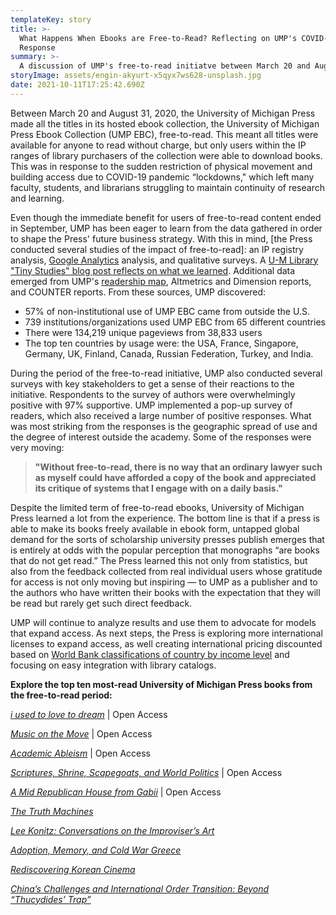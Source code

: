 ```yaml
---
templateKey: story
title: >-
  What Happens When Ebooks are Free-to-Read? Reflecting on UMP's COVID-19
  Response
summary: >-
  A discussion of UMP's free-to-read initiatve between March 20 and August 31, 2020.
storyImage: assets/engin-akyurt-x5qyx7ws628-unsplash.jpg
date: 2021-10-11T17:25:42.690Z
---
```

Between March 20 and August 31, 2020, the University of Michigan Press made all the titles in its hosted ebook collection, the University of Michigan Press Ebook Collection (UMP EBC), free-to-read. This meant all titles were available for anyone to read without charge, but only users within the IP ranges of library purchasers of the collection were able to download books. This was in response to the sudden restriction of physical movement and building access due to COVID-19 pandemic “lockdowns," which left many faculty, students, and librarians struggling to maintain continuity of research and learning. 

Even though the immediate benefit for users of free-to-read content ended in September, UMP has been eager to learn from the data gathered in order to shape the Press' future business strategy. With this in mind, \[the Press conducted several studies of the impact of free-to-read]: an IP registry analysis, [Google Analytics](https://www.fulcrum.org/michigan/statistics?locale=en#analytics) analysis, and qualitative surveys. A [U-M Library "Tiny Studies" blog post reflects on what we learned](https://apps.lib.umich.edu/blogs/tiny-studies/what-happens-when-ebooks-are-free-read). Additional data emerged from UMP's [readership map](https://www.fulcrum.org/michigan/statistics?locale=en), Altmetrics and Dimension reports, and COUNTER reports. From these sources, UMP discovered:

* 57% of non-institutional use of UMP EBC came from outside the U.S.
* 739 institutions/organizations used UMP EBC from 65 different countries
* There were 134,219 unique pageviews from 38,833 users
* The top ten countries by usage were: the USA, France, Singapore, Germany, UK, Finland, Canada, Russian Federation, Turkey, and India.

During the period of the free-to-read initiative, UMP also conducted several surveys with key stakeholders to get a sense of their reactions to the initiative. Respondents to the survey of authors were overwhelmingly positive with 97% supportive. UMP  implemented a pop-up survey of readers, which also received a large number of positive responses. What was most striking from the responses is the geographic spread of use and the degree of interest outside the academy. Some of the responses were very moving:

> **"Without free-to-read, there is no way that an ordinary lawyer such as myself could have afforded a copy of the book and appreciated its critique of systems that I engage with on a daily basis."**

Despite the limited term of free-to-read ebooks, University of Michigan Press learned a lot from the experience. The bottom line is that if a press is able to make its books freely available in ebook form, untapped global demand for the sorts of scholarship university presses publish emerges that is entirely at odds with the popular perception that monographs “are books that do not get read.” The Press learned this not only from statistics, but also from the feedback collected from real individual users whose gratitude for access is not only moving but inspiring — to UMP as a publisher and to the authors who have written their books with the expectation that they will be read but rarely get such direct feedback. 

UMP will continue to analyze results and use them to advocate for models that expand access. As next steps, the Press is exploring more international licenses to expand access, as well creating international pricing discounted based on [World Bank classifications of country by income level](https://blogs.worldbank.org/opendata/new-world-bank-country-classifications-income-level-2020-2021) and focusing on easy integration with library catalogs.

**Explore the top ten most-read University of Michigan Press books from the free-to-read period:** 

*[i used to love to dream](https://doi.org/10.3998/mpub.11738372)* | Open Access

*[Music on the Move](https://doi.org/10.3998/mpub.9853855)* | Open Access

*[Academic Ableism](https://doi.org/10.3998/mpub.9708722)* | Open Access

*[Scriptures, Shrine, Scapegoats, and World Politics](https://doi.org/10.3998/mpub.11353856)* | Open Access

*[A Mid Republican House from Gabii](https://doi.org/10.3998/mpub.9231782)* | Open Access

*[The Truth Machines](https://doi.org/10.3998/mpub.9729771)*

*[Lee Konitz: Conversations on the Improviser’s Art](https://doi.org/10.3998/mpub.130264)*

*[Adoption, Memory, and Cold War Greece](https://doi.org/10.3998/mpub.11333937)*

*[Rediscovering Korean Cinema](https://doi.org/10.3998/mpub.10027126)*

*[China’s Challenges and International Order Transition: Beyond “Thucydides’ Trap”](https://doi.org/10.3998/mpub.11353648)*